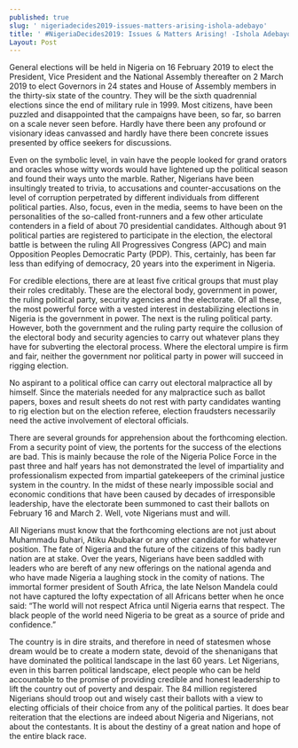 ```yaml
---
published: true
slug: ' nigeriadecides2019-issues-matters-arising-ishola-adebayo'
title: ' #NigeriaDecides2019: Issues & Matters Arising! -Ishola Adebayo'
Layout: Post
---
```

General elections will be held in Nigeria on 16 February 2019 to elect the President, Vice President and the National Assembly thereafter on 2 March 2019 to elect Governors in 24 states and House of Assembly members in the thirty-six state of the country. They will be the sixth quadrennial elections since the end of military rule in 1999. Most citizens, have been puzzled and disappointed that the campaigns have been, so far, so barren on a scale never seen before. Hardly have there been any profound or visionary ideas canvassed and hardly have there been concrete issues presented by office seekers for discussions.


Even on the symbolic level, in vain have the people looked for grand orators and oracles whose witty words would have lightened up the political season and found their ways unto the marble. Rather, Nigerians have been insultingly treated to trivia, to accusations and counter-accusations on the level of corruption perpetrated by different individuals from different political parties. Also, focus, even in the media, seems to have been on the personalities of the so-called front-runners and a few other articulate contenders in a field of about 70 presidential candidates. Although about 91 political parties are registered to participate in the election, the electoral battle is between the ruling All Progressives Congress (APC) and main Opposition Peoples Democratic Party (PDP). This, certainly, has been far less than edifying of democracy, 20 years into the experiment in Nigeria.


For credible elections, there are at least five critical groups that must play their roles creditably. These are the electoral body, government in power, the ruling political party, security agencies and the electorate. Of all these, the most powerful force with a vested interest in destabilizing elections in Nigeria is the government in power. The next is the ruling political party. However, both the government and the ruling party require the collusion of the electoral body and security agencies to carry out whatever plans they have for subverting the electoral process. Where the electoral umpire is firm and fair, neither the government nor political party in power will succeed in rigging election.


No aspirant to a political office can carry out electoral malpractice all by himself.  Since the materials needed for any malpractice such as ballot papers, boxes and result sheets do not rest with party candidates wanting to rig election but on the election referee, election fraudsters necessarily need the active involvement of electoral officials.


There are several grounds for apprehension about the forthcoming election. From a security point of view, the portents for the success of the elections are bad. This is mainly because the role of the Nigeria Police Force in the past three and half years has not demonstrated the level of impartiality and professionalism expected from impartial gatekeepers of the criminal justice system in the country. In the midst of these nearly impossible social and economic conditions that have been caused by decades of irresponsible leadership, have the electorate been summoned to cast their ballots on February 16 and March 2. Well, vote Nigerians must and will.


All Nigerians must know that the forthcoming elections are not just about Muhammadu Buhari, Atiku Abubakar or any other candidate for whatever position. The fate of Nigeria and the future of the citizens of this badly run nation are at stake. Over the years, Nigerians have been saddled with leaders who are bereft of any new offerings on the national agenda and who have made Nigeria a laughing stock in the comity of nations. The immortal former president of South Africa, the late Nelson Mandela could not have captured the lofty expectation of all Africans better when he once said: “The world will not respect Africa until Nigeria earns that respect. The black people of the world need Nigeria to be great as a source of pride and confidence.”


The country is in dire straits, and therefore in need of statesmen whose dream would be to create a modern state, devoid of the shenanigans that have dominated the political landscape in the last 60 years. Let Nigerians, even in this barren political landscape, elect people who can be held accountable to the promise of providing credible and honest leadership to lift the country out of poverty and despair. The 84 million registered Nigerians should troop out and wisely cast their ballots with a view to electing officials of their choice from any of the political parties. It does bear reiteration that the elections are indeed about Nigeria and Nigerians, not about the contestants. It is about the destiny of a great nation and hope of the entire black race.
